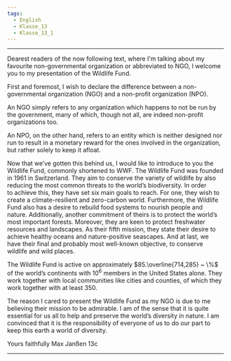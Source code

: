 ```yaml
---
tags:
  - English
  - Klasse_13
  - Klasse_13_1
---
```


---

Dearest readers of the now following text, where I'm talking about my favourite non-governmental organization or abbreviated to NGO, 
I welcome you to my presentation of the Wildlife Fund.

First and foremost, I wish to declare the difference between a non-governmental organization (NGO) and a non-profit organization (NPO).

An NGO simply refers to any organization which happens to not be run by the government, many of which, though not all, are indeed non-profit organizations too.

An NPO, on the other hand, refers to an entity which is neither designed nor run to result in a monetary reward for the ones involved in the organization, but rather solely to keep it afloat.

Now that we’ve gotten this behind us, I would like to introduce to you the Wildlife Fund, commonly shortened to WWF. The Wildlife Fund was founded in 1961 in Switzerland. They aim to conserve the variety of wildlife by also reducing the most common threats to the world’s biodiversity. In order to achieve this, they have set six main goals to reach. For one, they wish to create a climate-resilient and zero-carbon world. Furthermore, the Wildlife Fund also has a desire to rebuild food systems to nourish people and nature. Additionally, another commitment of theirs is to protect the world’s most important forests. Moreover, they are keen to protect freshwater resources and landscapes. As their fifth mission, they state their desire to achieve healthy oceans and nature-positive seascapes. And at last, we have their final and probably most well-known objective, to conserve wildlife and wild places.

The Wildlife Fund is active on approximately $85.\overline{714,285} ~ \%$ of the world’s continents with $10^{6}$ members in the United States alone. They work together with local communities like cities and counties, of which they work together with at least 350.

The reason I cared to present the Wildlife Fund as my NGO is due to me believing their mission to be admirable. I am of the sense that it is quite essential for us all to help and preserve the world’s diversity in nature. I am convinced that it is the responsibility of everyone of us to do our part to keep this earth a world of diversity.

Yours faithfully
Max Janßen 13c

---
